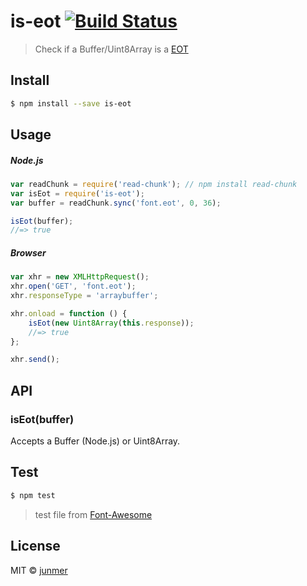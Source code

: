 # is-eot [![Build Status](https://travis-ci.org/junmer/is-eot.svg?branch=master)](https://travis-ci.org/junmer/is-eot)

> Check if a Buffer/Uint8Array is a [EOT](http://www.w3.org/Submission/EOT/#FileFormat) 

## Install

```sh
$ npm install --save is-eot
```


## Usage

##### Node.js

```js
var readChunk = require('read-chunk'); // npm install read-chunk
var isEot = require('is-eot');
var buffer = readChunk.sync('font.eot', 0, 36);

isEot(buffer);
//=> true
```

##### Browser

```js
var xhr = new XMLHttpRequest();
xhr.open('GET', 'font.eot');
xhr.responseType = 'arraybuffer';

xhr.onload = function () {
	isEot(new Uint8Array(this.response));
	//=> true
};

xhr.send();
```


## API

### isEot(buffer)

Accepts a Buffer (Node.js) or Uint8Array.

## Test

```sh
$ npm test
```

> test file from [Font-Awesome](https://github.com/FortAwesome/Font-Awesome)

## License

MIT © [junmer](https://github.com/junmer/)
